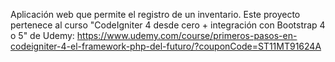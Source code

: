 Aplicación web que permite el registro de un inventario. Este proyecto pertenece al curso "CodeIgniter 4 desde cero + integración con Bootstrap 4 o 5" de Udemy: https://www.udemy.com/course/primeros-pasos-en-codeigniter-4-el-framework-php-del-futuro/?couponCode=ST11MT91624A
